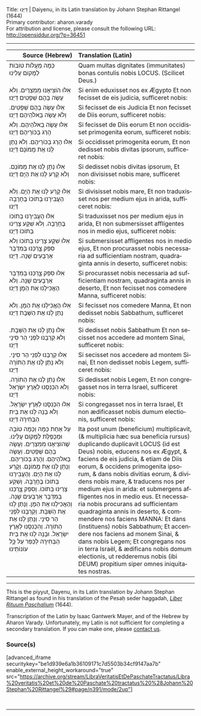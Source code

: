 <html>
<head></head>
<body>
Title: דַּיֵּנוּ | Daiyenu, in its Latin translation by Johann Stephan Rittangel (1644)<br />
Primary contributor: aharon.varady<br />
For attribution and license, please consult the following URL: <a href="http://opensiddur.org/?p=36451">http://opensiddur.org/?p=36451</a>
<p />
<hr />

<table style="margin-left: auto;margin-right: auto;" class="draggable">
<thead><tr><th id="x" style="text-align: right;">Source (Hebrew)</th><th style="text-align: left;">Translation (Latin)</th></tr></thead>
<tbody>
<tr><td style="vertical-align:top;">
<div class="liturgy"><span lang="he">
כַּמָּה מַעֲלוֹת טוֹבוֹת לַמָּקוֹם עָלֵינוּ
</span></div></td>
 
<td style="vertical-align:top;">
<div class="latin"><span lang="la">
Quam multas dignitates (immunitates) bonas contulis nobis LOCUS. (Scilicet Deus.)
</span></div></td></tr>


<tr><td style="vertical-align:top;">
<div class="liturgy"><span lang="he">
אִלּוּ הוֹצִיאָנוּ מִמִּצְרַיִם.
וְלֹא עָשָׂה בָהֶם שְׁפָטִים
דַּיֵּנוּ׃
</span></div></td>
 
<td style="vertical-align:top;">
<div class="latin"><span lang="la">
Si enim eduxisset nos ex Ægypto	
Et non	fecisset de eis judicia,
sufficeret nobis:
</span></div></td></tr>


<tr><td style="vertical-align:top;">
<div class="liturgy"><span lang="he">
אִלּוּ עָשָׂה בָהֶם שְׁפָטִים.
וְלֹא עָשָׂה בֵּאלֹהֵיהֶם
דַּיֵּנוּ׃
</span></div></td>
 
<td style="vertical-align:top;">
<div class="latin"><span lang="la">
Si fecisset de eis Judicia	
Et non	fecisset de Diis eorum,
sufficeret nobis:
</span></div></td></tr>


<tr><td style="vertical-align:top;">
<div class="liturgy"><span lang="he">
אִלּוּ עָשָׂה בֵאלֹהֵיהֶם.
וְלֹא הָרַג בְּכוֹרֵיהֶם
דַּיֵּנוּ׃
</span></div></td>
 
<td style="vertical-align:top;">
<div class="latin"><span lang="la">
Si fecisset de Diis eorum	
Et non	occidisset primogenita eorum,
sufficeret nobis:
</span></div></td></tr>


<tr><td style="vertical-align:top;">
<div class="liturgy"><span lang="he">
אִלּוּ הָרַג בְּכוֹרֵיהֶם.
וְלֹא נָתָן לָנוּ אֶת מָמוֹנָם
דַּיֵּנוּ׃
</span></div></td>
 
<td style="vertical-align:top;">
<div class="latin"><span lang="la">
Si occidisset primogenita eorum,	
Et non	dedisset nobis divitas ipsorum,
sufficeret nobis:
</span></div></td></tr>


<tr><td style="vertical-align:top;">
<div class="liturgy"><span lang="he">
אִלּוּ נָתָן לָנוּ אֶת מָמוֹנָם.
וְלֹא קָרַע לָנוּ אֶת הַיָּם
דַּיֵּנוּ׃
</span></div></td>
 
<td style="vertical-align:top;">
<div class="latin"><span lang="la">
Si dedisset nobis divitas ipsorum,	
Et non	divisisset nobis mare,
sufficeret nobis:
</span></div></td></tr>


<tr><td style="vertical-align:top;">
<div class="liturgy"><span lang="he">
אִלּוּ קָרַע לָנוּ אֶת הַיָּם.
וְלֹא הֶעֱבִירָנוּ בְתוֹכוֹ בֶּחָרָבָה
דַּיֵּנוּ׃
</span></div></td>
 
<td style="vertical-align:top;">
<div class="latin"><span lang="la">
Si divisisset nobis mare,	
Et non	traduxisset nos per medium ejus in arida,
sufficeret nobis:
</span></div></td></tr>


<tr><td style="vertical-align:top;">
<div class="liturgy"><span lang="he">
אִלּוּ הֶעֱבִירָנוּ בְתוֹכוֹ בֶּחָרָבָה.
וְלֹא שִׁקָּע צָרֵינוּ בְּתוֹכוֹ
דַּיֵּנוּ׃
</span></div></td>
 
<td style="vertical-align:top;">
<div class="latin"><span lang="la">
Si traduxisset nos per medium ejus in arida,	
Et non	submersisset affligentes nos in medio ejus,
sufficeret nobis:
</span></div></td></tr>


<tr><td style="vertical-align:top;">
<div class="liturgy"><span lang="he">
אִלּוּ שִׁקָּע צָרֵינוּ בְּתוֹכוֹ
וְלֹא סִפֵּק צָׇרְכֵּנוּ בַּמִּדְבָּר אַרְבָּעִים שָׁנָה.
דַּיֵּנוּ׃
</span></div></td>
 
<td style="vertical-align:top;">
<div class="latin"><span lang="la">
Si submersisset affligentes nos in medio ejus,	
Et non	procurasset nobis necessaria ad sufficientiam nostram, quadraginta annis in deserto,
sufficeret nobis:
</span></div></td></tr>


<tr><td style="vertical-align:top;">
<div class="liturgy"><span lang="he">
אִלּוּ סִפֵּק צָׇרְכֵּנוּ בַּמִּדְבָּר אַרְבָּעִים שָׁנָה.
וְלֹא הֶאֱכִילָנוּ אֶת הַמָּן
דַּיֵּנוּ׃
</span></div></td>
 
<td style="vertical-align:top;">
<div class="latin"><span lang="la">
Si procurasset nobis necessaria ad sufficientiam nostram, quadraginta annis in deserto,	
Et non	fecisset nos comedere Manna,
sufficeret nobis:
</span></div></td></tr>


<tr><td style="vertical-align:top;">
<div class="liturgy"><span lang="he">
אִלּוּ הֶאֱכִילָנוּ אֶת הַמָּן.
וְלֹא נָתַן לָנוּ אֶת הַשַּׁבָּת
דַּיֵּנוּ׃
</span></div></td>
 
<td style="vertical-align:top;">
<div class="latin"><span lang="la">
Si fecisset nos comedere Manna,	
Et non	dedisset nobis Sabbathum,
sufficeret nobis:
</span></div></td></tr>


<tr><td style="vertical-align:top;">
<div class="liturgy"><span lang="he">
אִלּוּ נָתַן לָנוּ אֶת הַשַּׁבָּת.
וְלֹא קֵרְבָנוּ לִפְנֵי הַר סִינָי
דַּיֵּנוּ׃
</span></div></td>
 
<td style="vertical-align:top;">
<div class="latin"><span lang="la">
Si dedisset nobis Sabbathum	
Et non	secisset nos accedere ad montem Sinai,
sufficeret nobis:
</span></div></td></tr>


<tr><td style="vertical-align:top;">
<div class="liturgy"><span lang="he">
אִלּוּ קֵרְבָנוּ לִפְנֵי הַר סִינָי.
וְלֹא נָתַן לָנוּ אֶת הַתּוֹרָה
דַּיֵּנוּ׃
</span></div></td>
 
<td style="vertical-align:top;">
<div class="latin"><span lang="la">
Si secisset nos accedere ad montem Sinai,	
Et non	dedisset nobis Legem,
sufficeret nobis:
</span></div></td></tr>


<tr><td style="vertical-align:top;">
<div class="liturgy"><span lang="he">
אִלּוּ נָתַן לָנוּ אֶת הַתּוֹרָה.
וְלֹא הִכְנִסָנוּ לְאֶרֶץ יִשְׂרָאֵל
דַּיֵּנוּ׃
</span></div></td>
 
<td style="vertical-align:top;">
<div class="latin"><span lang="la">
Si dedisset nobis Legem,	
Et non	congregasset nos in terra Israel,
sufficeret nobis:
</span></div></td></tr>


<tr><td style="vertical-align:top;">
<div class="liturgy"><span lang="he">
אִלּוּ הִכְנִסָנוּ לְאֶרֶץ יִשְׂרָאֵל.
וְלֹא בָנָה לָנוּ אֶת בֵּית הַבְּחִירָה
דַּיֵּנוּ׃
</span></div></td>
 
<td style="vertical-align:top;">
<div class="latin"><span lang="la">
Si congregasset nos in terra Israel,	
Et non	ædificasset nobis dumum electionis,
sufficeret nobis:
</span></div></td></tr>


<tr><td style="vertical-align:top;">
<div class="liturgy"><span lang="he">
עַל אַחַת כַּמָּה וְכַמָּה טוֹבָה וּמְכֻפֶּלֶת לַמָּקוֹם עָלֵינוּ.
שֶׁהוֹצִיאָנוּ מִמִּצְרַיִם.
וְעָשָׂה בָהֶם שְׁפָטִים.
וְעָשָׂה בֵּאלֹהֵיהֶם.
וְהָרַג בְּכוֹרֵיהֶם.
וְנָתַן לָנוּ אֶת מָמוֹנָם.
וְקָרַע לָנוּ אֶת הַיָּם.
וְהֶעֱבִירָנוּ בְתוֹכוֹ בֶּחָרָבָה.
וְשִׁקַּע צָרֵינוּ בְּתוֹכוֹ.
וְסִפֵּק צָׇרְכֵּנוּ בַּמִּדְבָּר אַרְבָּעִים שָׁנָה.
וְהֶאֱכִילָנוּ אֶת הַמָּן.
וְנָתַן לָנוּ אֶת הַשַּׁבָּת.
וְקֵרְבָנוּ לִפְנֵי הַר סִינָי.
וְנָתַן לָנוּ אֶת הַתּוֹרָה.
וְהִכְנִסָנוּ לְאֶרֶץ יִשְׂרָאֵל.
וּבָנָה לָנוּ אֶת בֵּית הַבְּחִירָה
לְכַפֵּר עַל כָׇּל עוֹנוֹתֵינוּ׃
</span></div></td>
 
<td style="vertical-align:top;">
<div class="latin"><span lang="la">
Ita post unum (beneficium) multiplicavit, (& multiplicia hæc sua beneficia rursus) duplicando duplicavit LOCUS (id est Deus) nobis, 
educens nos ex Ægypt, 
& faciens de eis judicia, 
& etiam de Diis eorum, 
& occidens primogenita ipsorum, 
& dans nobis divitias eorum, 
& dividens nobis mare, 
& traducens nos per medium ejus in arida: 
et submergens affligentes nos in medio eus. 
Et necessaria nobis procurans ad sufficientam quadraginta annis in deserto, 
& commendere nos faciens MANNA: 
Et dans (instituens) nobis Sabbathum; 
Et accendere nos faciens ad monem Sinai, 
& dans nobis Legem; 
Et congregans nos in terra Israël, 
& ædificans nobis domum electionis, 
ut redderemus nobis (ibi DEUM) propitium siper omnes iniquitates nostras.
</div></td></tr>
</tbody></table>

<hr />

This is the piyyut, Dayenu, in its Latin translation by Johann Stephan Rittangel as found in his translation of the Pesaḥ seder haggadah, <em><a href="/?p=19649">Liber Rituum Paschalium</a></em> (1644). 

Transcription of the Latin by Isaac Gantwerk Mayer, and of the Hebrew by Aharon Varady. Unfortunately, my Latin is not sufficient for completing a secondary translation. If you can make one, please <a href="/contact/">contact us</a>.


<h3>Source(s)</h3>

[advanced_iframe securitykey="be1d939e6a1b36109171c7d5503b34cf9147aa7b" enable_external_height_workaround="true" src="https://archive.org/stream/LibraVeritatisEtDePaschateTractatus/Libra%20veritatis%20et%20de%20Paschate%20tractatus%20%28Johann%20Stephan%20Rittangel%29#page/n391/mode/2up"]

&nbsp;

<hr />

&nbsp;
</body>
</html>